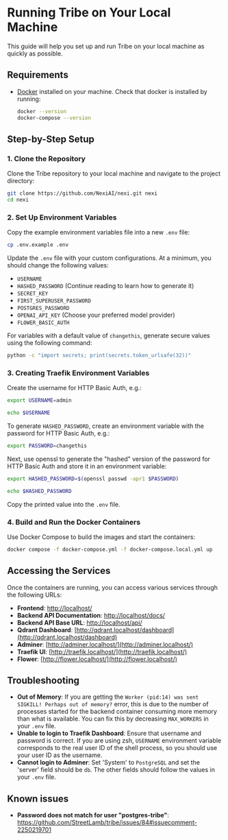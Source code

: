 # Running Tribe on Your Local Machine

This guide will help you set up and run Tribe on your local machine as quickly as possible.

## Requirements

- [Docker](https://docs.docker.com/desktop/) installed on your machine. Check that docker is installed by running:

  ```bash
  docker --version
  docker-compose --version
  ```

## Step-by-Step Setup

### 1. Clone the Repository

Clone the Tribe repository to your local machine and navigate to the project directory:
```bash
git clone https://github.com/NexiAI/nexi.git nexi
cd nexi
```

### 2. Set Up Environment Variables

Copy the example environment variables file into a new `.env` file:
```bash
cp .env.example .env
```

Update the `.env` file with your custom configurations. At a minimum, you should change the following values:
- `USERNAME`
- `HASHED_PASSWORD` (Continue reading to learn how to generate it)
- `SECRET_KEY`
- `FIRST_SUPERUSER_PASSWORD`
- `POSTGRES_PASSWORD`
- `OPENAI_API_KEY` (Choose your preferred model provider)
- `FLOWER_BASIC_AUTH`

For variables with a default value of `changethis`, generate secure values using the following command:
```bash
python -c "import secrets; print(secrets.token_urlsafe(32))"
```

### 3. Creating Traefik Environment Variables

Create the username for HTTP Basic Auth, e.g.:
```bash
export USERNAME=admin

echo $USERNAME
```

To generate `HASHED_PASSWORD`, create an environment variable with the password for HTTP Basic Auth, e.g.:
```bash
export PASSWORD=changethis
```

Next, use openssl to generate the "hashed" version of the password for HTTP Basic Auth and store it in an environment variable:
```bash
export HASHED_PASSWORD=$(openssl passwd -apr1 $PASSWORD)

echo $HASHED_PASSWORD
```

Copy the printed value into the `.env` file.

### 4. Build and Run the Docker Containers

Use Docker Compose to build the images and start the containers:
```bash
docker compose -f docker-compose.yml -f docker-compose.local.yml up
```

## Accessing the Services

Once the containers are running, you can access various services through the following URLs:

- **Frontend**: [http://localhost/](http://localhost/)
- **Backend API Documentation**: [http://localhost/docs/](http://localhost/docs/)
- **Backend API Base URL**: [http://localhost/api/](http://localhost/api/)
- **Qdrant Dashboard**: [http://qdrant.localhost/dashboard](http://qdrant.localhost/dashboard)
- **Adminer**: [http://adminer.localhost/](http://adminer.localhost/)
- **Traefik UI**: [http://traefik.localhost/](http://traefik.localhost/)
- **Flower**: [http://flower.localhost/](http://flower.localhost/)

## Troubleshooting
- **Out of Memory**: If you are getting the `Worker (pid:14) was sent SIGKILL! Perhaps out of memory?` error, this is due to the number of processes started for the backend container consuming more memory than what is available. You can fix this by decreasing `MAX_WORKERS` in your `.env` file.
- **Unable to login to Traefik Dashboard**: Ensure that username and password is correct. If you are using zsh, `USERNAME` environment variable corresponds to the real user ID of the shell process, so you should use your user ID as the username.
- **Cannot login to Adminer**: Set 'System' to `PostgreSQL` and set the 'server' field should be `db`. The other fields should follow the values in your `.env` file.

## Known issues
- **Password does not match for user "postgres-tribe"**: https://github.com/StreetLamb/tribe/issues/84#issuecomment-2250219701 
